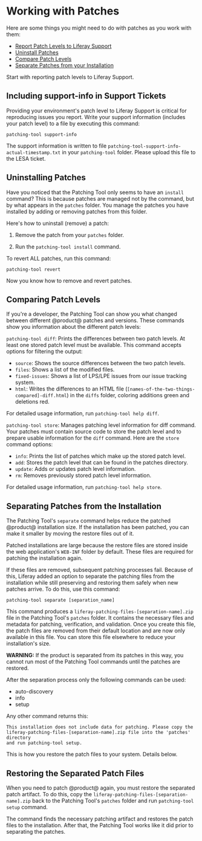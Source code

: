 # Working with Patches [](id=working-with-patches)

Here are some things you might need to do with patches as you work with them:

- [Report Patch Levels to Liferay Support](#including-support-info-in-support-tickets)
- [Uninstall Patches](#uninstalling-patches) 
- [Compare Patch Levels](#comparing-patch-levels)
- [Separate Patches from your Installation](#separating-patches-from-the-installation)

Start with reporting patch levels to Liferay Support.

## Including support-info in Support Tickets [](id=including-support-info-in-support-tickets)

Providing your environment's patch level to Liferay Support is critical for
reproducing issues you report. Write your support information (includes your
patch level) to a file by executing this command: 

    patching-tool support-info

The support information is written to file
`patching-tool-support-info-actual-timestamp.txt` in your `patching-tool`
folder. Please upload this file to the LESA ticket.

## Uninstalling Patches [](id=uninstalling-patches)

Have you noticed that the Patching Tool only seems to have an `install` command?
This is because patches are managed not by the command, but by what appears in
the `patches` folder. You manage the patches you have installed by adding or
removing patches from this folder.

Here's how to uninstall (remove) a patch:

1.  Remove the patch from your `patches` folder. 

2.  Run the `patching-tool install` command. 

To revert ALL patches, run this command:

    patching-tool revert

Now you know how to remove and revert patches. 

## Comparing Patch Levels [](id=comparing-patch-levels)

If you're a developer, the Patching Tool can show you what changed between
different @product@ patches and versions. These commands show you information
about the different patch levels:

`patching-tool diff`: Prints the differences between two patch levels. At least
one stored patch level must be available. This command accepts options for
filtering the output: 

- `source`: Shows the source differences between the two patch levels.
- `files`: Shows a list of the modified files.
- `fixed-issues`: Shows a list of LPS/LPE issues from our issue tracking system.
- `html`: Writes the differences to an HTML file
(`[names-of-the-two-things-compared]-diff.html`) in the `diffs` folder,
coloring additions green and deletions red. 

For detailed usage information, run `patching-tool help diff`.

`patching-tool store`: Manages patching level information for diff command. Your
patches must contain source code to store the patch level and to prepare usable
information for the `diff` command. Here are the `store` command options: 

- `info`: Prints the list of patches which make up the stored patch level.
- `add`: Stores the patch level that can be found in the patches directory.
- `update`: Adds or updates patch level information.
- `rm`: Removes previously stored patch level information.

For detailed usage information, run `patching-tool help store`.

## Separating Patches from the Installation [](id=separating-patches-from-the-installation)

The Patching Tool's `separate` command helps reduce the patched @product@
installation size. If the installation has been patched, you can make it smaller
by moving the restore files out of it.

Patched installations are large because the restore files are stored inside the
web application's `WEB-INF` folder by default. These files are required for
patching the installation again.

If these files are removed, subsequent patching processes fail. Because of
this, Liferay added an option to separate the patching files from the
installation while still preserving and restoring them safely when new patches
arrive. To do this, use this command: 

    patching-tool separate [separation_name] 
 
This command produces a `liferay-patching-files-[separation-name].zip` file in
the Patching Tool's `patches` folder. It contains the necessary files and
metadata for patching, verification, and validation. Once you create this file,
the patch files are removed from their default location and are now only
available in this file. You can store this file elsewhere to reduce your
installation's size. 

**WARNING:** If the product is separated from its patches in this way, you
cannot run most of the Patching Tool commands until the patches are restored.

After the separation process only the following commands can be used:

- auto-discovery
- info
- setup

Any other command returns this:

    This installation does not include data for patching. Please copy the
    liferay-patching-files-[separation-name].zip file into the 'patches' directory
    and run patching-tool setup. 
 
This is how you restore the patch files to your system. Details below. 

## Restoring the Separated Patch Files [](id=restoring-the-separated-patch-files)
 
When you need to patch @product@ again, you must restore the separated patch
artifact. To do this, copy the `liferay-patching-files-[separation-name].zip`
back to the Patching Tool's `patches` folder and run `patching-tool setup`
command.

The command finds the necessary patching artifact and restores the patch files
to the installation. After that, the Patching Tool works like it did prior to
separating the patches. 
